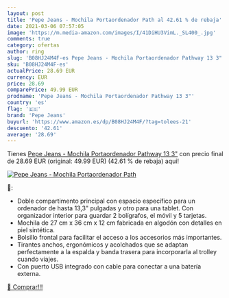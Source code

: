 ```yaml
---
layout: post
title: 'Pepe Jeans - Mochila Portaordenador Path al 42.61 % de rebaja'
date: 2021-03-06 07:57:05
image: 'https://m.media-amazon.com/images/I/41DiHU3VimL._SL400_.jpg'
comments: true
category: ofertas
author: ring
slug: 'B08HJ24M4F-es Pepe Jeans - Mochila Portaordenador Pathway 13 3"'
sku: 'B08HJ24M4F-es'
actualPrice: 28.69 EUR
currency: EUR
price: 28.69
comparePrice: 49.99 EUR
prodname: 'Pepe Jeans - Mochila Portaordenador Pathway 13 3"'
country: 'es'
flag: '🇪🇸'
brand: 'Pepe Jeans'
buyurl: 'https://www.amazon.es/dp/B08HJ24M4F/?tag=tolees-21'
descuento: '42.61'
average: '28.69'
---
```


Tienes [Pepe Jeans - Mochila Portaordenador Pathway 13 3"](https://www.amazon.es/dp/B08HJ24M4F/?tag=tolees-21) con precio final de  28.69 EUR (original: 49.99 EUR) (42.61 %  de rebaja) aqui!

[![Pepe Jeans - Mochila Portaordenador Path](https://m.media-amazon.com/images/I/41DiHU3VimL._SL400_.jpg)](https://www.amazon.es/dp/B08HJ24M4F/?tag=tolees-21)

🔎:

- Doble compartimento principal con espacio específico para un ordenador de hasta 13,3" pulgadas y otro para una tablet. Con organizador interior para guardar 2 bolígrafos, el móvil y 5 tarjetas.
- Mochila de 27 cm x 36 cm x 12 cm fabricada en algodón con detalles en piel sintética.
- Bolsillo frontal para facilitar el acceso a los accesorios más importantes.
- Tirantes anchos, ergonómicos y acolchados que se adaptan perfectamente a la espalda y banda trasera para incorporarla al trolley cuando viajes.
- Con puerto USB integrado con cable para conectar a una batería externa.

[🛒 Comprar!!!](https://www.amazon.es/dp/B08HJ24M4F/?tag=tolees-21)
